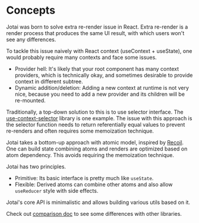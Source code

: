 # Concepts

Jotai was born to solve extra re-render issue in React.
Extra re-render is a render process that produces the same UI result,
with which users won't see any differences.

To tackle this issue naively with React context (useContext + useState),
one would probably require many contexts and face some issues.

- Provider hell: It's likely that your root component has many context providers, which is technically okay, and sometimes desirable to provide context in different subtree.
- Dynamic addition/deletion: Adding a new context at runtime is not very nice, because you need to add a new provider and its children will be re-mounted.

Traditionally, a top-down solution to this is to use selector interface.
The [use-context-selector](https://github.com/dai-shi/use-context-selector) library is one example.
The issue with this approach is the selector function needs to return
referentially equal values to prevent re-renders and often requires some memoization technique.

Jotai takes a bottom-up approach with atomic model, inspired by [Recoil](https://recoiljs.org/).
One can build state combining atoms and renders are optimized based on atom dependency.
This avoids requiring the memoization technique.

Jotai has two principles.

- Primitive: Its basic interface is pretty much like `useState`.
- Flexible: Derived atoms can combine other atoms and also allow `useReducer` style with side effects.

Jotai's core API is minimalistic and allows building various utils based on it.

Check out [comparison doc](comparison.md) to see some differences with other libraries.

